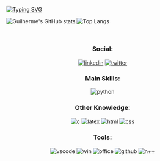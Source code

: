 [![Typing SVG](https://readme-typing-svg.demolab.com?font=lemon+milk&pause=1000&color=79CD18&width=435&lines=Hi!+My+name+is+Guilherme+Ramalho;I'm+30+years+old;I'm+from+Londrina%2FPR+Brazil;I'm+a+Back-end+developer)](https://git.io/typing-svg)

![Guilherme's GitHub stats](https://github-readme-stats.vercel.app/api?username=guilhermepereiraramalho&show_icons=true&theme=merko)
![Top Langs](https://github-readme-stats.vercel.app/api/top-langs/?username=guilhermepereiraramalho&theme=merko)

<div align = "center" style = "display: inline_block"><br/>
<h3>Social:</h3>
<a href = "https://www.linkedin.com/in/guilherme-ramalho-499972160/">
<img align = "Center" alt= "linkedin" src = "https://img.shields.io/badge/LinkedIn-0077B5?style=for-the-badge&logo=linkedin&logoColor=white"/></a>
<a href = "https://twitter.com/CanalAdamastor">
<img align = "Center" alt= "twitter" src = "https://img.shields.io/badge/Twitter-1DA1F2?style=for-the-badge&logo=twitter&logoColor=white"/></a>
<h3>Main Skills:</h3>
  <img align = "Center" alt= "python" src = "https://img.shields.io/badge/Python-3776AB?style=for-the-badge&logo=python&logoColor=white"/>
<h3>Other Knowledge:</h3>
  <img align = "Center" alt= "c" src = "https://img.shields.io/badge/C-00599C?style=for-the-badge&logo=c&logoColor=white"/>
  <img align = "Center" alt= "latex" src = "https://camo.githubusercontent.com/e464c1da94fa62c15f6a6dc83e36ad97f7310551a4c4f0aa8d1d6a49a89cbe07/68747470733a2f2f696d672e736869656c64732e696f2f62616467652f6c617465782d2532333030383038302e7376673f7374796c653d666f722d7468652d6261646765266c6f676f3d6c61746578266c6f676f436f6c6f723d7768697465"/>
  <img align = "Center" alt= "html" src = "https://img.shields.io/badge/HTML5-E34F26?style=for-the-badge&logo=html5&logoColor=white"/>
  <img align = "Center" alt= "css" src = "https://img.shields.io/badge/CSS3-1572B6?style=for-the-badge&logo=css3&logoColor=white"/>
<h3>Tools:</h3>
  <img align = "Center" alt= "vscode" src = "https://img.shields.io/badge/Visual_Studio_Code-0078D4?style=for-the-badge&logo=visual%20studio%20code&logoColor=white"/>
  <img align = "Center" alt= "win" src = "https://img.shields.io/badge/Windows-0078D6?style=for-the-badge&logo=windows&logoColor=white"/>
  <img align = "Center" alt= "office" src = "https://img.shields.io/badge/Microsoft_Office-D83B01?style=for-the-badge&logo=microsoft-office&logoColor=white"/>
  <img align = "Center" alt= "github" src = "https://camo.githubusercontent.com/f6d50128cb007f85916b7a899da5d94f654dce35a37331c8d28573aef46f4274/68747470733a2f2f696d672e736869656c64732e696f2f62616467652f6769746875622d2532333132313031312e7376673f7374796c653d666f722d7468652d6261646765266c6f676f3d676974687562266c6f676f436f6c6f723d7768697465"/>
    <img align = "Center" alt= "n++" src = "https://img.shields.io/badge/Notepad++-90E59A.svg?style=for-the-badge&logo=notepad%2B%2B&logoColor=black"/>
</div>
